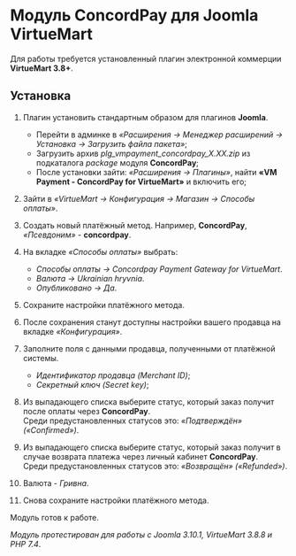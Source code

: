 # Модуль ConcordPay для Joomla VirtueMart

Для работы требуется установленный плагин электронной коммерции **VirtueMart 3.8+**.

## Установка

1. Плагин установить стандартным образом для плагинов **Joomla**.
   - Перейти в админке в *«Расширения -> Менеджер расширений -> Установка -> Загрузить файла пакета»*;
   - Загрузить архив *plg_vmpayment_concordpay_X.XX.zip* из подкаталога *package* модуля **ConcordPay**;
   - После установки зайти: *«Расширения -> Плагины»*, найти **«VM Payment - ConcordPay for VirtueMart»** и включить его;

2. Зайти в *«VirtueMart -> Конфигурация -> Магазин -> Способы оплаты»*.

3. Создать новый платёжный метод. Например, **ConcordPay**, <br> *«Псевдоним»* - **concordpay**.

4. На вкладке *«Способы оплаты»* выбрать:
   - *Способы оплаты -> Concordpay Payment Gateway for VirtueMart*.
   - *Валюта -> Ukrainian hryvnia*.
   - *Опубликовано -> Да*.

5. Сохраните настройки платёжного метода.

6. После сохранения станут доступны настройки вашего продавца на вкладке *«Конфигурация»*.

7. Заполните поля с данными продавца, полученными от платёжной системы.
   - *Идентификатор продавца (Merchant ID)*;
   - *Секретный ключ (Secret key)*;

8. Из выпадающего списка выберите статус, который заказ получит после оплаты через **ConcordPay**.<br>
   Среди предустановленных статусов это: *«Подтверждён» («Confirmed»)*.

9. Из выпадающего списка выберите статус, который заказ получит в случае возврата платежа через личный кабинет **ConcordPay**.<br>
   Среди предустановленных статусов это: *«Возвращён» («Refunded»)*.

10. Валюта - *Гривна*.

11. Снова сохраните настройки платёжного метода.

Модуль готов к работе.

*Модуль протестирован для работы с Joomla 3.10.1, VirtueMart 3.8.8 и PHP 7.4*.